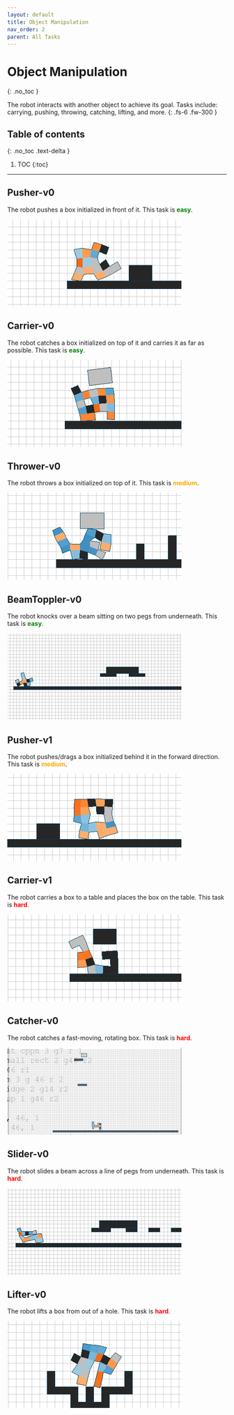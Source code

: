 ```yaml
---
layout: default
title: Object Manipulation
nav_order: 2
parent: All Tasks
---
```


# Object Manipulation
{: .no_toc }

The robot interacts with another object to achieve its goal. Tasks include: carrying, pushing, throwing, catching, lifting, and more.
{: .fs-6 .fw-300 }

## Table of contents
{: .no_toc .text-delta }

1. TOC
{:toc}

---

## Pusher-v0

The robot pushes a box initialized in front of it. This task is <span style="color:green">**easy**</span>.

![pusherv0](../assets/images/ga_push_small_rect_1_g46_r4.gif)

## Carrier-v0

The robot catches a box initialized on top of it and carries it as far as possible. This task is <span style="color:green">**easy**</span>.

![carrierv0](../assets/images/ga_carry_small_rect_1_g30_r1.gif)

## Thrower-v0

The robot throws a box initialized on top of it. This task is <span style="color:orange">**medium**</span>.

![throwerv0](../assets/images/ga_throw_small_rect_2_g46_r1.gif)

## BeamToppler-v0

The robot knocks over a beam sitting on two pegs from underneath. This task is <span style="color:green">**easy**</span>.

![beamtopplerv0](../assets/images/ga_topple_beam_1_g46_r1.gif)

## Pusher-v1

The robot pushes/drags a box initialized behind it in the forward direction. This task is <span style="color:orange">**medium**</span>.

![pusherv1](../assets/images/ga_push_small_rect1_1_g46_r1.gif)

## Carrier-v1

The robot carries a box to a table and places the box on the table. This task is <span style="color:red">**hard**</span>.

![carrierv1](../assets/images/ga_carry_small_rect1_2_g46_r4.gif)

## Catcher-v0

The robot catches a fast-moving, rotating box. This task is <span style="color:red">**hard**</span>.

![catcherv0](../assets/images/ga_catch_small_rect_2_g46_r2.gif)

## Slider-v0

The robot slides a beam across a line of pegs from underneath. This task is <span style="color:red">**hard**</span>.

![sliderv0](../assets/images/ga_slide_beam_3_g46_r3.gif)

## Lifter-v0

The robot lifts a box from out of a hole. This task is <span style="color:red">**hard**</span>.

![lifterv0](../assets/images/ga_lift_small_rect_1_g46_r1.gif)

